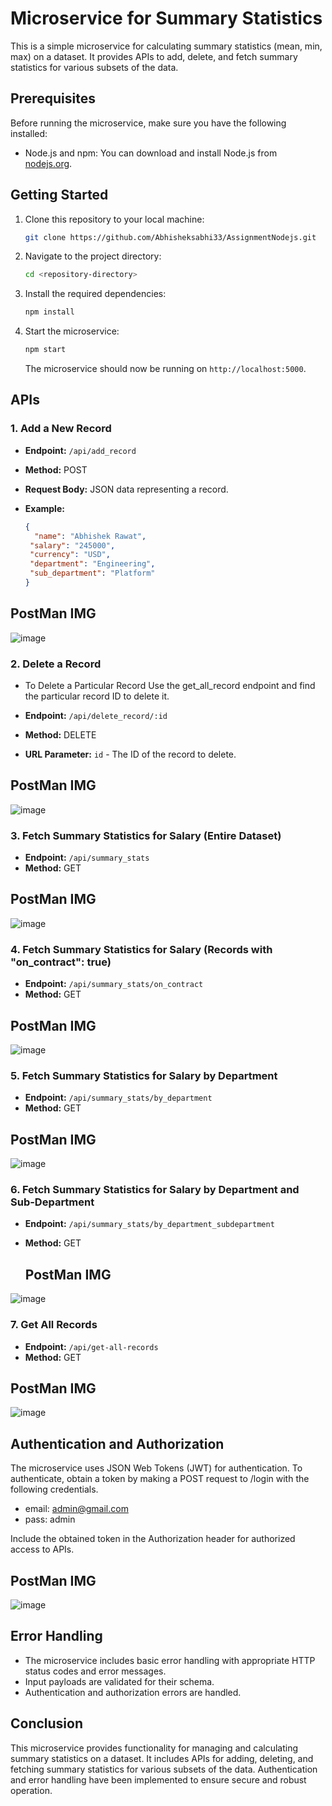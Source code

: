 
# Microservice for Summary Statistics

This is a simple microservice for calculating summary statistics (mean, min, max) on a dataset. It provides APIs to add, delete, and fetch summary statistics for various subsets of the data.

## Prerequisites

Before running the microservice, make sure you have the following installed:

- Node.js and npm: You can download and install Node.js from [nodejs.org](https://nodejs.org/).

## Getting Started

1. Clone this repository to your local machine:

   ```bash
   git clone https://github.com/Abhisheksabhi33/AssignmentNodejs.git
   ```

2. Navigate to the project directory:

   ```bash
   cd <repository-directory>
   ```

3. Install the required dependencies:

   ```bash
   npm install
   ```

4. Start the microservice:

   ```bash
   npm start
   ```

   The microservice should now be running on `http://localhost:5000`.

## APIs

### 1. Add a New Record

- **Endpoint:** `/api/add_record`
- **Method:** POST
- **Request Body:** JSON data representing a record.
- **Example:**

  ```json
  {
    "name": "Abhishek Rawat",
   "salary": "245000",
   "currency": "USD",
   "department": "Engineering",
   "sub_department": "Platform"
  }
  ```

 ## PostMan IMG

![image](https://github.com/Abhisheksabhi33/AssignmentNodejs/assets/87107030/c37305c8-873f-4e9e-b7ee-356d6c53312f)




### 2. Delete a Record

- To Delete a Particular Record Use the get_all_record endpoint and find the particular record ID to delete it.

- **Endpoint:** `/api/delete_record/:id`
- **Method:** DELETE
- **URL Parameter:** `id` - The ID of the record to delete.

## PostMan IMG
![image](https://github.com/Abhisheksabhi33/AssignmentNodejs/assets/87107030/a6b7c0c2-337c-4c20-8485-6649c2c39240)




### 3. Fetch Summary Statistics for Salary (Entire Dataset)

- **Endpoint:** `/api/summary_stats`
- **Method:** GET

 ## PostMan IMG

![image](https://github.com/Abhisheksabhi33/AssignmentNodejs/assets/87107030/7bc8d4b6-0526-4dbc-9234-3702880371b6)



### 4. Fetch Summary Statistics for Salary (Records with "on_contract": true)

- **Endpoint:** `/api/summary_stats/on_contract`
- **Method:** GET

## PostMan IMG

![image](https://github.com/Abhisheksabhi33/AssignmentNodejs/assets/87107030/5f7ecedb-e505-4ca2-9a99-d68fd7cc2502)

  

### 5. Fetch Summary Statistics for Salary by Department

- **Endpoint:** `/api/summary_stats/by_department`
- **Method:** GET

## PostMan IMG

![image](https://github.com/Abhisheksabhi33/AssignmentNodejs/assets/87107030/753d8afe-b48a-49be-96ed-33d5ba32ffa2)



### 6. Fetch Summary Statistics for Salary by Department and Sub-Department

- **Endpoint:** `/api/summary_stats/by_department_subdepartment`
- **Method:** GET

  ## PostMan IMG

![image](https://github.com/Abhisheksabhi33/AssignmentNodejs/assets/87107030/580e8b04-e148-4c0d-a750-67db18bb15aa)



### 7. Get All Records

- **Endpoint:** `/api/get-all-records`
- **Method:** GET

## PostMan IMG

![image](https://github.com/Abhisheksabhi33/AssignmentNodejs/assets/87107030/2fd60589-30ed-46e3-947a-7c8fd7b11ac8)


## Authentication and Authorization
The microservice uses JSON Web Tokens (JWT) for authentication.
To authenticate, obtain a token by making a POST request to /login with the following credentials.

- email: admin@gmail.com
- pass: admin


Include the obtained token in the Authorization header for authorized access to APIs.

## PostMan IMG

![image](https://github.com/Abhisheksabhi33/AssignmentNodejs/assets/87107030/6201e35c-76e5-4fec-8a57-651b97974acd)


## Error Handling

- The microservice includes basic error handling with appropriate HTTP status codes and error messages.
- Input payloads are validated for their schema.
- Authentication and authorization errors are handled.

## Conclusion

This microservice provides functionality for managing and calculating summary statistics on a dataset. It includes APIs for adding, deleting, and fetching summary statistics for various subsets of the data. Authentication and error handling have been implemented to ensure secure and robust operation.
